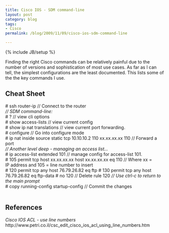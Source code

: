 ```yaml
---
title: Cisco IOS - SDM command-line
layout: post
category: blog
tags:
- Cisco
permalink: /blog/2009/11/09/cisco-ios-sdm-command-line

---
```

{% include JB/setup %}
<div id="node-70" class="node node-blog node-promoted">
  <div class="content clearfix">
    <div class="field field-name-body field-type-text-with-summary field-label-hidden"><div class="field-items"><div class="field-item even"><p>Finding the right Cisco commands can be relatively painful due to the number of versions and sophistication of most use cases. As far as I can tell, the simplest configurations are the least documented. This lists some of the the key commands I use.</p>
<!--break-->
<h2>Cheat Sheet</h2>
<p># ssh router-ip // Connect to the router<br /><em>// SDM command-line:</em><br />
# ? // view cli options<br />
# show access-lists // view current config<br />
# show ip nat translations // view current port forwarding.<br />
# configure // Go into configure mode<br />
# ip nat inside source static tcp 10.10.10.2 110 xx.xx.xx.xx 110 // Forward a port<br /><em>// Another level deep - managing an access list...</em><br />
# ip access-list extended 101 // manage config for access-list 101.<br />
# 105 permit tcp host xx.xx.xx.xx host xx.xx.xx.xx eq 110 // Where xx = IP address and 105 = line number to insert<br />
# 120 permit tcp any host 76.79.26.82 eq ftp
# 130 permit tcp any host 76.79.26.82 eq ftp-data
# no 120 // Delete rule 120
<em>// Use ctrl-c to return to the main prompt<br /></em># copy running-config startup-config // Commit the changes<br />
 </p>
<h2>References</h2>
<p><em>Cisco IOS ACL - use line numbers <br /></em>http://www.petri.co.il/csc_edit_cisco_ios_acl_using_line_numbers.htm</p>
<p> </p></div></div></div>  </div>
</div>
